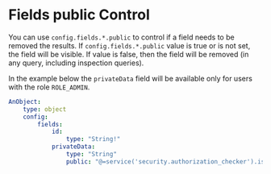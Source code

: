 Fields public Control
=====================

You can use `config.fields.*.public` to control if a field needs to be removed the results.
If `config.fields.*.public` value is true or is not set, the field will be visible.
If value is false, then the field will be removed (in any query, including inspection queries).

In the example below the `privateData` field will be available only for users with the role `ROLE_ADMIN`.

```yaml
AnObject:
    type: object
    config:
        fields:
            id:
                type: "String!"
            privateData:
                type: "String"
                public: "@=service('security.authorization_checker').isGranted('ROLE_ADMIN')"

```
